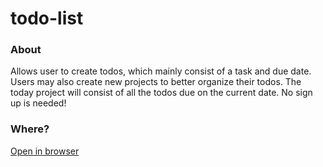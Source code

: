 # todo-list


<h3>About</h3>
<p>Allows user to create todos, which mainly consist of a task and due date. Users may also create new projects to better organize their todos. The today project will consist of all the todos due on the current date. No sign up is needed!</p>

<h3>Where?</h3>
<a href="https://tfb34.github.io/todo-list/" title="https://tfb34.github.io/todo-list/">Open in browser</a>

